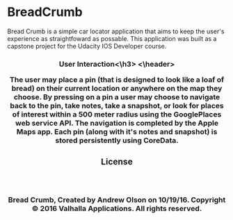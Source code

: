 # BreadCrumb
Bread Crumb is a simple car locator application that aims to keep the user's experience as straightfoward as possable. 
This application was built as a capstone project for the Udacity IOS Developer course.

<header> 
  <h3>User Interaction<\h3>
<\header>
<body>

<p>
  The user may place a pin (that is designed to look like a loaf of bread) on their current location or anywhere on the map they choose.
  By pressing on a pin a user may choose to navigate back to the pin, take notes, take a snapshot, or look for places of      interest within a 500 meter radius using the GooglePlaces web service API. 
  The navigation is completed by the Apple Maps app.
  Each pin (along with it's notes and snapshot) is stored persistently using CoreData.
  </p>
</body>
<header>
  <h3>License</h3>
</header>
<body>
<p>
  Bread Crumb,  Created by Andrew Olson on 10/19/16.
  Copyright © 2016 Valhalla Applications. All rights reserved.
</p>
</body>
